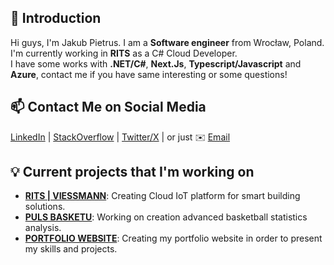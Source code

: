 ## 👋 Introduction

<!-- <img align='right' src='img\logo.png' style="margin-left: 20px;" width='160'> -->

Hi guys, I'm Jakub Pietrus. I am a **Software engineer** from Wrocław, Poland. I'm currently working in **RITS** as a C# Cloud Developer.  
I have some works with **.NET/C#**, **Next.Js**, **Typescript/Javascript** and **Azure**, contact me if you have same interesting or some questions!

## 📫 Contact Me on Social Media

[LinkedIn][0] | [StackOverflow][1] | [Twitter/X][2] | or just ✉️ [Email](mailto:i@pietrusjakub@proton.me)

## 💡 Current projects that I'm working on

- [**RITS | VIESSMANN**](https://wibutler-iot.com/): Creating Cloud IoT platform for smart building solutions.
- [**PULS BASKETU**](https://pulsbasketu.com): Working on creation advanced basketball statistics analysis.
- [**PORTFOLIO WEBSITE**](https://jpietrus.vercel.app): Creating my portfolio website in order to present my skills and projects.

[0]: https://www.linkedin.com/in/jakubpietrus
[1]: https://stackoverflow.com/users/13100727/jakub-pietrus
[2]: https://twitter.com/pieeetrus
